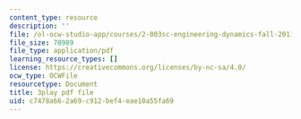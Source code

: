 ```yaml
---
content_type: resource
description: ''
file: /ol-ocw-studio-app/courses/2-003sc-engineering-dynamics-fall-2011/c7478a662a69c912bef4eae10a55fa69_zNCBDrnT05E.pdf
file_size: 78989
file_type: application/pdf
learning_resource_types: []
license: https://creativecommons.org/licenses/by-nc-sa/4.0/
ocw_type: OCWFile
resourcetype: Document
title: 3play pdf file
uid: c7478a66-2a69-c912-bef4-eae10a55fa69
---
```

